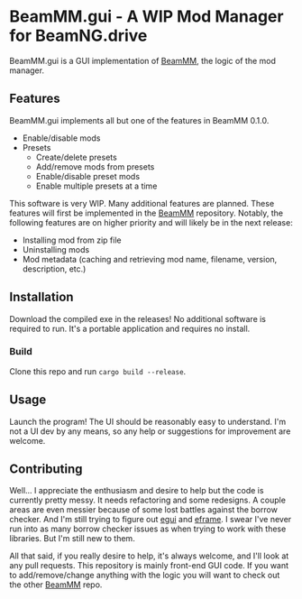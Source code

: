 # BeamMM.gui - A WIP Mod Manager for BeamNG.drive

BeamMM.gui is a GUI implementation of [BeamMM](https://github.com/trevin-j/BeamMM), the logic of the mod manager.

## Features

BeamMM.gui implements all but one of the features in BeamMM 0.1.0. 

- Enable/disable mods
- Presets
  - Create/delete presets
  - Add/remove mods from presets
  - Enable/disable preset mods
  - Enable multiple presets at a time

This software is very WIP. Many additional features are planned. These features will first be implemented in the [BeamMM](https://github.com/trevin-j/BeamMM) repository. Notably, the following features are on higher priority and will likely be in the next release:

- Installing mod from zip file
- Uninstalling mods
- Mod metadata (caching and retrieving mod name, filename, version, description, etc.)

## Installation

Download the compiled exe in the releases! No additional software is required to run. It's a portable application and requires no install.

### Build

Clone this repo and run `cargo build --release`.

## Usage

Launch the program! The UI should be reasonably easy to understand. I'm not a UI dev by any means, so any help or suggestions for improvement are welcome.

## Contributing

Well... I appreciate the enthusiasm and desire to help but the code is currently pretty messy. It needs refactoring and some redesigns. A couple areas are even messier because of some lost battles against the borrow checker. And I'm still trying to figure out [egui](https://github.com/emilk/egui) and [eframe](https://github.com/emilk/eframe). I swear I've never run into as many borrow checker issues as when trying to work with these libraries. But I'm still new to them.

All that said, if you really desire to help, it's always welcome, and I'll look at any pull requests. This repository is mainly front-end GUI code. If you want to add/remove/change anything with the logic you will want to check out the other [BeamMM](https://github.com/trevin-j/BeamMM) repo.
